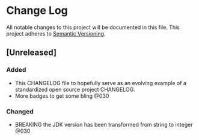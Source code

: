 # Change Log
All notable changes to this project will be documented in this file.
This project adheres to [Semantic Versioning](http://semver.org/).

## [Unreleased]
### Added
- This CHANGELOG file to hopefully serve as an evolving example of a standardized open source project CHANGELOG.
- More badges to get some bling @030

### Changed
- BREAKING the JDK version has been transformed from string to integer @030
